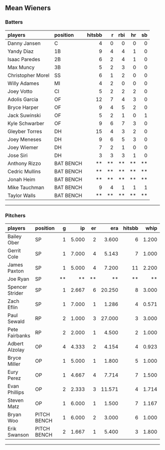 ## Mean Wieners

### Batters

 
|players           |position  | hitsbb|  r| rbi| hr| sb| 
|:-----------------|:---------|------:|--:|---:|--:|--:| 
|Danny Jansen      |C         |      4|  0|   0|  0|  0| 
|Yandy Diaz        |1B        |      9|  4|   4|  1|  0| 
|Isaac Paredes     |2B        |      6|  2|   4|  1|  0| 
|Max Muncy         |3B        |      5|  2|   3|  0|  0| 
|Christopher Morel |SS        |      6|  1|   2|  0|  0| 
|Willy Adames      |MI        |      4|  2|   0|  0|  0| 
|Joey Votto        |CI        |      5|  2|   2|  2|  0| 
|Adolis Garcia     |OF        |     12|  7|   4|  3|  0| 
|Bryce Harper      |OF        |      9|  4|   5|  2|  0| 
|Jack Suwinski     |OF        |      5|  2|   1|  0|  1| 
|Kyle Schwarber    |OF        |      9|  6|   7|  3|  0| 
|Gleyber Torres    |DH        |     15|  4|   3|  2|  0| 
|Joey Meneses      |DH        |      9|  6|   5|  3|  0| 
|Joey Wiemer       |DH        |      7|  2|   1|  0|  0| 
|Jose Siri         |DH        |      3|  3|   3|  1|  0| 
|Anthony Rizzo     |BAT BENCH |     **| **|  **| **| **| 
|Cedric Mullins    |BAT BENCH |     **| **|  **| **| **| 
|Jonah Heim        |BAT BENCH |     **| **|  **| **| **| 
|Mike Tauchman     |BAT BENCH |      9|  4|   1|  1|  1| 
|Taylor Walls      |BAT BENCH |     **| **|  **| **| **| 


* * *

### Pitchers

 
|players         |position    |  g|    ip| er|    era| hitsbb|  whip| so|  w| sv| 
|:---------------|:-----------|--:|-----:|--:|------:|------:|-----:|--:|--:|--:| 
|Bailey Ober     |SP          |  1| 5.000|  2|  3.600|      6| 1.200|  3|  0|  0| 
|Gerrit Cole     |SP          |  1| 7.000|  4|  5.143|      7| 1.000|  3|  0|  0| 
|James Paxton    |SP          |  1| 5.000|  4|  7.200|     11| 2.200|  4|  0|  0| 
|Joe Ryan        |SP          | **|    **| **|     **|     **|    **| **| **| **| 
|Spencer Strider |SP          |  1| 2.667|  6| 20.250|      8| 3.000|  3|  0|  0| 
|Zach Eflin      |SP          |  1| 7.000|  1|  1.286|      4| 0.571|  8|  0|  0| 
|Paul Sewald     |RP          |  2| 1.000|  3| 27.000|      3| 3.000|  3|  0|  0| 
|Pete Fairbanks  |RP          |  2| 2.000|  1|  4.500|      2| 1.000|  2|  0|  1| 
|Adbert Alzolay  |OP          |  4| 4.333|  2|  4.154|      4| 0.923|  3|  0|  3| 
|Bryce Miller    |OP          |  1| 5.000|  1|  1.800|      5| 1.000| 10|  0|  0| 
|Eury Perez      |OP          |  1| 4.667|  4|  7.714|      7| 1.500|  7|  0|  0| 
|Evan Phillips   |OP          |  2| 2.333|  3| 11.571|      4| 1.714|  0|  0|  2| 
|Steven Matz     |OP          |  1| 6.000|  1|  1.500|      7| 1.167|  6|  1|  0| 
|Bryan Woo       |PITCH BENCH |  1| 6.000|  2|  3.000|      6| 1.000|  6|  0|  0| 
|Erik Swanson    |PITCH BENCH |  2| 1.667|  1|  5.400|      3| 1.800|  2|  1|  1| 


* * *


